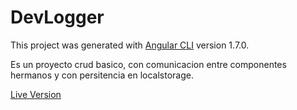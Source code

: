 # DevLogger

This project was generated with [Angular CLI](https://github.com/angular/angular-cli) version 1.7.0.

Es un proyecto crud basico, con comunicacion entre componentes hermanos y con persitencia en localstorage. 

[Live Version](https://pdsomoza.github.io/devlogger/)


